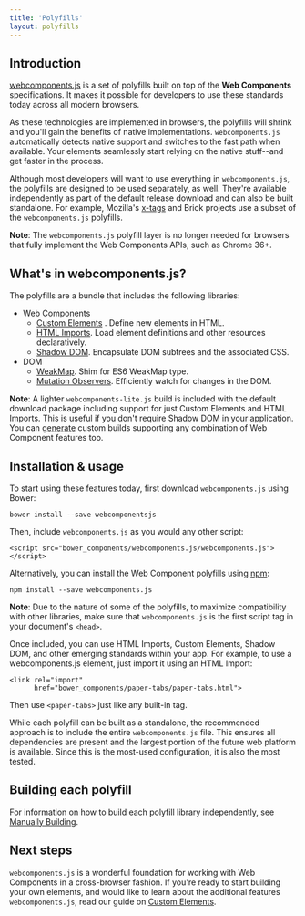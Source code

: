 ```yaml
---
title: 'Polyfills'
layout: polyfills
---
```


## Introduction

[webcomponents.js](https://github.com/WebComponents/webcomponentsjs) is a set of polyfills built on top of the **Web Components** specifications. It makes it possible for developers to use these standards today across all modern browsers.

As these technologies are implemented in browsers, the polyfills will shrink and you'll gain the benefits of native implementations. `webcomponents.js` automatically detects native support and switches to the fast path when available. Your elements seamlessly start relying on the native stuff--and get faster in the process.

Although most developers will want to use everything in `webcomponents.js`, the polyfills are designed to be used separately, as well. They're available independently as part of the default release download and can also be built standalone. For example, Mozilla's [x-tags](http://www.x-tags.org/) and Brick projects use a subset of the `webcomponents.js` polyfills.

**Note**: The `webcomponents.js` polyfill layer is no longer needed for browsers that fully implement the Web Components APIs, such as Chrome 36+.

## What's in webcomponents.js?

The polyfills are a bundle that includes the following libraries:

- Web Components
  - [Custom Elements](/polyfills/custom-elements/) . Define new elements in HTML.
  - [HTML Imports](/polyfills/html-imports/). Load element definitions and other resources declaratively.
  - [Shadow DOM](/polyfills/shadow-dom/). Encapsulate DOM subtrees and the associated CSS.
- DOM
  - [WeakMap](https://github.com/Polymer/WeakMap). Shim for ES6 WeakMap type.
  - [Mutation Observers](https://github.com/Polymer/MutationObservers). Efficiently watch for changes in the DOM.

**Note**: A lighter `webcomponents-lite.js` build is included with the default download package including support for just Custom Elements and HTML Imports. This is useful if you don't require Shadow DOM in your application. You can [generate](https://github.com/WebComponents/webcomponentsjs#manually-building) custom builds supporting any combination of Web Component features too.

## Installation & usage

To start using these features today, first download `webcomponents.js` using Bower:

    bower install --save webcomponentsjs

Then, include `webcomponents.js` as you would any other script:

    <script src="bower_components/webcomponents.js/webcomponents.js"></script>

Alternatively, you can install the Web Component polyfills using [npm](http://npmjs.org):

    npm install --save webcomponents.js

**Note**: Due to the nature of some of the polyfills, to maximize compatibility with other libraries, make sure that `webcomponents.js` is the first script tag in your document's `<head>`.

Once included, you can use HTML Imports, Custom Elements, Shadow DOM, and other emerging standards within your app. For example, to use a webcomponents.js element, just import it using an HTML Import:

    <link rel="import"
          href="bower_components/paper-tabs/paper-tabs.html">

Then use `<paper-tabs>` just like any built-in tag.

While each polyfill can be built as a standalone, the recommended approach is to include the entire `webcomponents.js` file. This ensures all dependencies are present and the largest portion of the future web platform is available. Since this is the most-used configuration, it is also the most tested.

## Building each polyfill

For information on how to build each polyfill library independently, see [Manually Building](https://github.com/WebComponents/webcomponentsjs#manually-building).

## Next steps

`webcomponents.js` is a wonderful foundation for working with Web Components in a cross-browser fashion. If you're ready to start building your own elements, and would like to learn about the additional features `webcomponents.js`, read our guide on [Custom Elements](/polyfills/custom-elements/).
